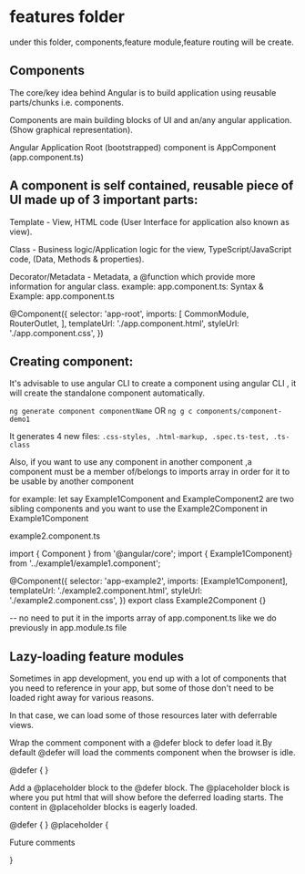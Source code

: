 # features folder

under this folder, components,feature module,feature routing will be create.

## Components

The core/key idea behind Angular is to build application using reusable parts/chunks i.e. components.

Components are main building blocks of UI and an/any angular application. (Show graphical representation).

Angular Application Root (bootstrapped) component is AppComponent (app.component.ts)

## A component is self contained, reusable piece of UI made up of 3 important parts:

Template - View, HTML code (User Interface for application also known as view).

Class - Business logic/Application logic for the view, TypeScript/JavaScript code, (Data, Methods & properties).

Decorator/Metadata - Metadata, a @function which provide more information for angular class.
example: app.component.ts:
Syntax & Example: app.component.ts

@Component({
selector: 'app-root',
imports: [
CommonModule,
RouterOutlet,
],
templateUrl: './app.component.html',
styleUrl: './app.component.css',
})

## Creating component:

It's advisable to use angular CLI to create a component using angular CLI , it will create the standalone component automatically.

`ng generate component componentName` OR `ng g c components/component-demo1`

It generates 4 new files: `.css-styles, .html-markup, .spec.ts-test, .ts-class`

Also, if you want to use any component in another component ,a component must be a member of/belongs to imports array in order for it to be usable by another component

for example: let say Example1Component and ExampleComponent2 are two sibling components and you want to use the Example2Component in Example1Component

example2.component.ts

import { Component } from '@angular/core';
import { Example1Component} from '../example1/example1.component';

@Component({
selector: 'app-example2',
imports: [Example1Component],
templateUrl: './example2.component.html',
styleUrl: './example2.component.css',
})
export class Example2Component {}

-- no need to put it in the imports array of app.component.ts like we do previously in app.module.ts file

## Lazy-loading feature modules

Sometimes in app development, you end up with a lot of components that you need to reference in your app, but some of those don't need to be loaded right away for various reasons.

In that case, we can load some of those resources later with deferrable views.

Wrap the comment component with a @defer block to defer load it.By default @defer will load the comments component when the browser is idle.

@defer {
<comments />
}

Add a @placeholder block to the @defer block. The @placeholder block is where you put html that will show before the deferred loading starts. The content in @placeholder blocks is eagerly loaded.

@defer {
<comments />
} @placeholder {

  <p>Future comments</p>
}
